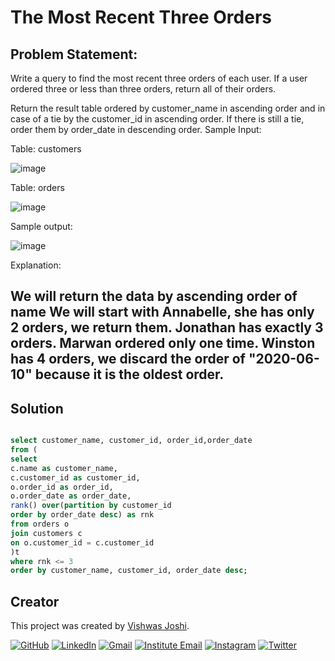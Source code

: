 # The Most Recent Three Orders

## Problem Statement:

Write a query to find the most recent three orders of each user. If a user ordered three or less than three orders, return all of their orders.

Return the result table ordered by customer_name in ascending order and in case of a tie by the customer_id in ascending order. If there is still a tie, order them by order_date in descending order.
Sample Input:

Table: customers

![image](https://github.com/vishwasjoshi2019/DSML/assets/98074283/4928b0ba-35e9-4a92-8fd6-e93e6f00057c)


Table: orders

![image](https://github.com/vishwasjoshi2019/DSML/assets/98074283/94a90bd2-7243-4856-ae4c-5a123d954b8c)



Sample output:

![image](https://github.com/vishwasjoshi2019/DSML/assets/98074283/d68538e8-76a3-42b7-9325-32279a715ca2)



Explanation:

We will return the data by ascending order of name
We will start with Annabelle, she has only 2 orders, we return them.
Jonathan has exactly 3 orders.
Marwan ordered only one time.
Winston has 4 orders, we discard the order of "2020-06-10" because it is the oldest order.
---

## Solution

```sql

select customer_name, customer_id, order_id,order_date
from (
select
c.name as customer_name,
c.customer_id as customer_id,
o.order_id as order_id,
o.order_date as order_date,
rank() over(partition by customer_id 
order by order_date desc) as rnk
from orders o
join customers c
on o.customer_id = c.customer_id
)t
where rnk <= 3
order by customer_name, customer_id, order_date desc;

```
## Creator

This project was created by [Vishwas Joshi](https://github.com/vishwasjoshi2019).


[![GitHub](https://img.shields.io/badge/GitHub-%40vishwasjoshi2019-blue)](https://github.com/vishwasjoshi2019)
[![LinkedIn](https://img.shields.io/badge/LinkedIn-%40vishwasjoshi2019-blue)](https://www.linkedin.com/in/vishwasjoshi2019/)
[![Gmail](https://img.shields.io/badge/Gmail-vishwasjoshi2019%40gmail.com-red)](mailto:vishwasjoshi2019@gmail.com)
[![Institute Email](https://img.shields.io/badge/Institute%20Email-vishwas.j%40iitgn.ac.in-red)](mailto:vishwas.j@iitgn.ac.in)
[![Instagram](https://img.shields.io/badge/Instagram-%40cursed__geek-orange)](https://www.instagram.com/cursed_geek/)
[![Twitter](https://img.shields.io/badge/Twitter-%40Vishwas79116150-blue)](https://twitter.com/Vishwas79116150)


